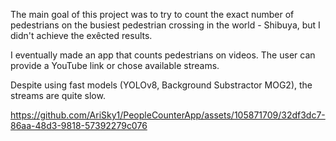
The main goal of this project was to try to count the exact number of pedestrians on the busiest pedestrian crossing in the world - Shibuya, but I didn't achieve the exêcted results.

I eventually made an app that counts pedestrians on videos. The user can provide a YouTube link or chose available streams.

Despite using fast models (YOLOv8, Background Substractor MOG2), the streams are quite slow.

https://github.com/AriSky1/PeopleCounterApp/assets/105871709/32df3dc7-86aa-48d3-9818-57392279c076

